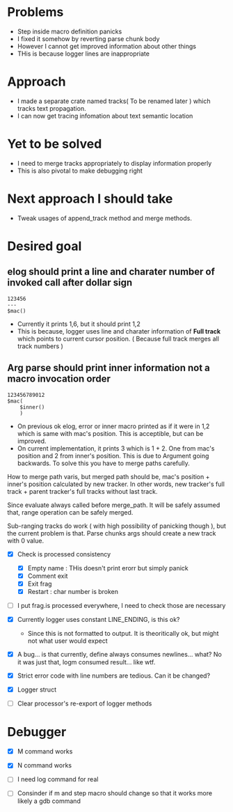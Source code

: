# Problems

- Step inside macro definition panicks
- I fixed it somehow by reverting parse chunk body
- However I cannot get improved information about other things
- THis is because logger lines are inappropriate

# Approach

- I made a separate crate named tracks( To be renamed later ) which tracks text
propagation.
- I can now get tracing infomation about text semantic location

# Yet to be solved

- I need to merge tracks appropriately to display information properly
- This is also pivotal to make debugging right

# Next approach I should take

- Tweak usages of append\_track method and merge methods.

# Desired goal

## elog should print a line and charater number of invoked call after dollar sign

```
123456
---
$mac()

```

- Currently it prints 1,6, but it should print 1,2
- This is because, logger uses line and charater information of **Full track**
  which points to current cursor position. ( Because full track merges all track numbers )

## Arg parse should print inner information not a macro invocation order

```
123456789012
$mac(
    $inner()
    )
```

- On previous ok elog, error or inner macro printed as if it were in 1,2 which
  is same with mac's position. This is acceptible, but can be improved.
- On current implementation, it prints 3 which is 1 + 2. One from mac's
  position and 2 from inner's position. This is due to Argument going
  backwards. To solve this you have to merge paths carefully. 

How to merge path varis, but merged path should be, mac's position + inner's
position calculated by new tracker. In other words, new tracker's full track +
parent tracker's full tracks without last track.

Since evaluate always called before merge\_path. It will be safely assumed
that, range operation can be safely merged.

Sub-ranging tracks do work ( with high possibility of panicking though ), but
the current problem is that. Parse chunks args should create a new track with 0
value.

* [x] Check is processed consistency
    * [x] Empty name : THis doesn't print erorr but simply panick
    * [x] Comment exit
    * [x] Exit frag
    * [x] Restart : char number is broken
* [ ] I put frag.is processed everywhere, I need to check those are necessary
* [x] Currently logger uses constant LINE_ENDING, is this ok?
    - Since this is not formatted to output. It is theoritically ok, but might
      not what user would expect
* [x] A bug... is that currently, define always consumes newlines... what? No
  it was just that, logm consumed result... like wtf.

* [x] Strict error code with line numbers are tedious. Can it be changed?
* [x] Logger struct
* [ ] Clear processor's re-export of logger methods

# Debugger

* [x] M command works
* [x] N command works

* [ ] I need log command for real

* [ ] Consinder if m and step macro should change so that it works more likely
  a gdb command
